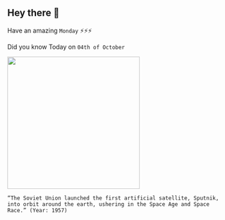 ## Hey there 👋
Have an amazing `Monday` ⚡⚡⚡

Did you know Today on `04th of October`
 
 [<img src="https://www.history.com/.image/ar_4:3%2Cc_fill%2Ccs_srgb%2Cfl_progressive%2Cq_auto:good%2Cw_1200/MTU3ODc3NjU4ODk0MjgwNDE1/this-day-in-history-10041957---sputnik-launched.jpg" width="300" />](https://www.nasa.gov/image-feature/oct-4-1957-sputnik-the-dawn-of-the-space-age/#:~:text=History%20changed%20on%20Oct.,weighing%20less%20than%20190%20pounds.) 
 ```
“The Soviet Union launched the first artificial satellite, Sputnik, into orbit around the earth, ushering in the Space Age and Space Race.” (Year: 1957)
```
